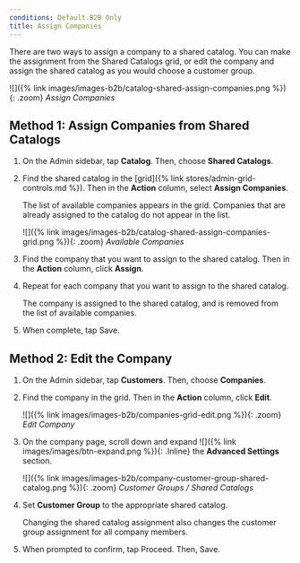 ```yaml
---
conditions: Default.B2B Only
title: Assign Companies
---
```


There are two ways to assign a company to a shared catalog. You can make the assignment from the Shared Catalogs grid, or edit the company and assign the shared catalog as you would choose a customer group.

![]({% link images/images-b2b/catalog-shared-assign-companies.png %}){: .zoom} 
*Assign Companies*

## Method 1: Assign Companies from Shared Catalogs

1. On the Admin sidebar, tap **Catalog**. Then, choose **Shared Catalogs**.

1. Find the shared catalog in the [grid]({% link stores/admin-grid-controls.md %}). Then in the **Action** column, select **Assign Companies**.

    The list of available companies appears in the grid. Companies that are already assigned to the catalog do not appear in the list.

    ![]({% link images/images-b2b/catalog-shared-assign-companies-grid.png %}){: .zoom}
    *Available Companies*

1. Find the company that you want to assign to the shared catalog. Then in the **Action** column, click **Assign**.

1. Repeat for each company that you want to assign to the shared catalog.

    The company is assigned to the shared catalog, and is removed from the list of available companies.

1. When complete, tap <span class="btn">Save</span>.

## Method 2: Edit the Company

1. On the Admin sidebar, tap **Customers**. Then, choose **Companies**.

1. Find the company in the grid. Then in the **Action** column, click **Edit**.

    ![]({% link images/images-b2b/companies-grid-edit.png %}){: .zoom}
    *Edit Company*

1. On the company page, scroll down and expand ![]({% link images/images/btn-expand.png %}){: .Inline} the **Advanced Settings** section.

    ![]({% link images/images-b2b/company-customer-group-shared-catalog.png %}){: .zoom}
    *Customer Groups / Shared Catalogs*

1. Set **Customer Group** to the appropriate shared catalog.

    Changing the shared catalog assignment also changes the customer group assignment for all company members.

1. When prompted to confirm, tap <span class="btn">Proceed</span>. Then, <span class="btn">Save</span>.
